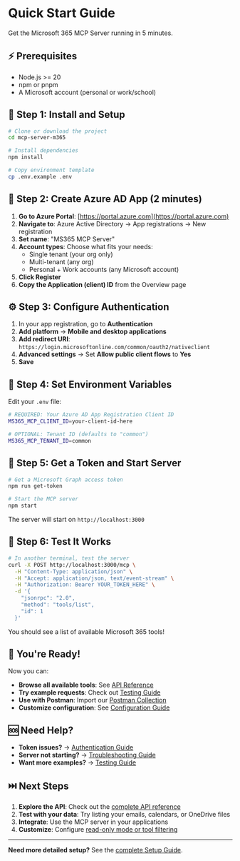 # Quick Start Guide

Get the Microsoft 365 MCP Server running in 5 minutes.

## ⚡ Prerequisites

- Node.js >= 20
- npm or pnpm
- A Microsoft account (personal or work/school)

## 🚀 Step 1: Install and Setup

```bash
# Clone or download the project
cd mcp-server-m365

# Install dependencies
npm install

# Copy environment template
cp .env.example .env
```

## 🔐 Step 2: Create Azure AD App (2 minutes)

1. **Go to Azure Portal**: [https://portal.azure.com](https://portal.azure.com)
2. **Navigate to**: Azure Active Directory → App registrations → New registration
3. **Set name**: "MS365 MCP Server"
4. **Account types**: Choose what fits your needs:
   - Single tenant (your org only)
   - Multi-tenant (any org)
   - Personal + Work accounts (any Microsoft account)
5. **Click Register**
6. **Copy the Application (client) ID** from the Overview page

## ⚙️ Step 3: Configure Authentication

1. In your app registration, go to **Authentication**
2. **Add platform** → **Mobile and desktop applications**
3. **Add redirect URI**: `https://login.microsoftonline.com/common/oauth2/nativeclient`
4. **Advanced settings** → Set **Allow public client flows** to **Yes**
5. **Save**

## 📝 Step 4: Set Environment Variables

Edit your `.env` file:

```bash
# REQUIRED: Your Azure AD App Registration Client ID
MS365_MCP_CLIENT_ID=your-client-id-here

# OPTIONAL: Tenant ID (defaults to "common")
MS365_MCP_TENANT_ID=common
```

## 🎯 Step 5: Get a Token and Start Server

```bash
# Get a Microsoft Graph access token
npm run get-token

# Start the MCP server
npm start
```

The server will start on `http://localhost:3000`

## 🧪 Step 6: Test It Works

```bash
# In another terminal, test the server
curl -X POST http://localhost:3000/mcp \
  -H "Content-Type: application/json" \
  -H "Accept: application/json, text/event-stream" \
  -H "Authorization: Bearer YOUR_TOKEN_HERE" \
  -d '{
    "jsonrpc": "2.0",
    "method": "tools/list",
    "id": 1
  }'
```

You should see a list of available Microsoft 365 tools!

## 🎉 You're Ready!

Now you can:
- **Browse all available tools**: See [API Reference](API_REFERENCE.md)
- **Try example requests**: Check out [Testing Guide](TESTING.md)
- **Use with Postman**: Import our [Postman Collection](POSTMAN.md)
- **Customize configuration**: See [Configuration Guide](CONFIGURATION.md)

## 🆘 Need Help?

- **Token issues?** → [Authentication Guide](AUTHENTICATION.md)
- **Server not starting?** → [Troubleshooting Guide](TROUBLESHOOTING.md)
- **Want more examples?** → [Testing Guide](TESTING.md)

## ⏭️ Next Steps

1. **Explore the API**: Check out the [complete API reference](API_REFERENCE.md)
2. **Test with your data**: Try listing your emails, calendars, or OneDrive files
3. **Integrate**: Use the MCP server in your applications
4. **Customize**: Configure [read-only mode or tool filtering](CONFIGURATION.md)

---

**Need more detailed setup?** See the [complete Setup Guide](SETUP.md).
